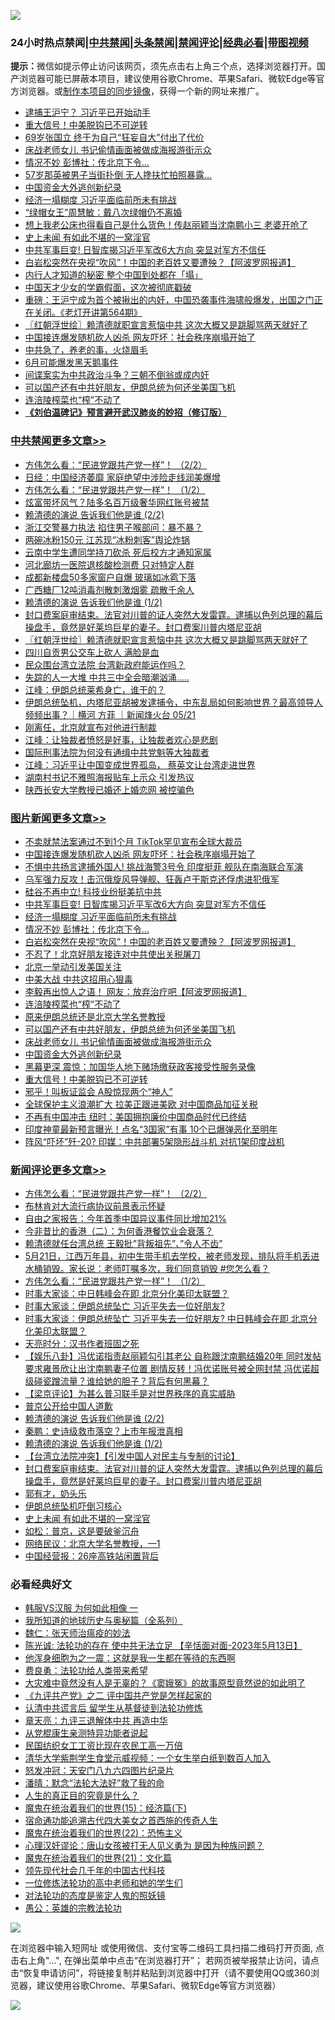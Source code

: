 ![](https://raw.githubusercontent.com/jsvpn/jsproxy/dev/64photo/fqnews-qr.jpg)

<div id="tt">
<h3>24小时热点禁闻|<a href="#%E4%B8%AD%E5%85%B1%E7%A6%81%E9%97%BB%E6%9B%B4%E5%A4%9A%E6%96%87%E7%AB%A0">中共禁闻</a>|<a href="#%E5%9B%BE%E7%89%87%E6%96%B0%E9%97%BB%E6%9B%B4%E5%A4%9A%E6%96%87%E7%AB%A0">头条禁闻</a>|<a href="#%E6%96%B0%E9%97%BB%E8%AF%84%E8%AE%BA%E6%9B%B4%E5%A4%9A%E6%96%87%E7%AB%A0">禁闻评论|<a href="#%E5%BF%85%E7%9C%8B%E7%BB%8F%E5%85%B8%E5%A5%BD%E6%96%87">经典必看</a>|<a href="https://9290254.xyz/3" target="_blank">带图视频</a></h3>
<div><b>提示：</b>微信如提示停止访问该网页，须先点击右上角三个点，选择浏览器打开。国产浏览器可能已屏蔽本项目，建议使用谷歌Chrome、苹果Safari、微软Edge等官方浏览器。或<a href="%E5%88%B6%E4%BD%9Cgit%E7%A6%81%E9%97%BB%E9%95%9C%E5%83%8F.md">制作本项目的同步镜像</a>，获得一个新的网址来推广。</div>
<ul>

<li><a href="/ccpdope/20240522/2039861.md">逮捕王沪宁？ 习近平已开始动手</a></li>
<li><a href="/topimagenews/20240522/2039737.md">重大信号！中美脱钩已不可逆转</a></li>
<li><a href="/yule/20240522/2039745.md">69岁张国立 终于为自己“狂妄自大”付出了代价</a></li>
<li><a href="/topimagenews/20240522/2039760.md">床战老师女儿 书记偷情画面被做成海报游街示众</a></li>
<li><a href="/topimagenews/20240522/2039931.md">情况不妙 彭博社：传北京下令…</a></li>
<li><a href="/yule/20240522/2039747.md">57岁那英被男子当街扑倒 无人搀扶忙拍照暴露…</a></li>
<li><a href="/topimagenews/20240522/2039759.md">中国资金大外逃创新纪录</a></li>
<li><a href="/topimagenews/20240522/2039932.md">经济一塌糊度 习近平面临前所未有挑战</a></li>
<li><a href="/yule/20240522/2039748.md">“绿帽女王”周慧敏：戴八次绿帽仍不离婚</a></li>
<li><a href="/cnnews/20240522/2039898.md">想上我老公床也得看自己是什么货色！传赵丽颖当沈南鹏小三 老婆开呛了</a></li>
<li><a href="/comments/20240522/2039848.md">史上未闻 有如此不堪的一窝淫官</a></li>
<li><a href="/topimagenews/20240522/2039973.md">中共军事巨变! 日智库揭习近平军改6大方向 突显对军方不信任</a></li>
<li><a href="/topimagenews/20240522/2039922.md">白岩松突然在央视“吹风”！中国的老百姓又要遭殃？【阿波罗网报道】</a></li>
<li><a href="/ccpdope/20240522/2040008.md">内行人才知道的秘密 整个中国到处都在「塌」</a></li>
<li><a href="/yule/20240522/2039764.md">中国天才少女的学霸假面，这次被彻底戳破</a></li>
<li><a href="/sohnews/20240522/2039900.md">重磅：王沪宁成为首个被揪出的内奸，中国恐袭事件海啸般爆发，出国之门正在关闭。《老灯开讲第564期》</a></li>
<li><a href="/cbnews/20240522/2039860.md">〖红朝浮世绘〗赖清德就职宣言惹恼中共 这次大概又是跳脚骂两天就好了</a></li>
<li><a href="/topimagenews/20240522/2040019.md">中国接连爆发随机砍人凶杀 网友吓坏：社会秩序崩塌开始了</a></li>
<li><a href="/cnnews/20240522/2039743.md">中共急了，养老的事，火烧眉毛</a></li>
<li><a href="/cnnews/20240522/2039996.md">6月可能爆发黑天鹅事件</a></li>
<li><a href="/baitai/20240522/2040003.md">间谍案实为中共政治斗争？三朝不倒翁或成内奸</a></li>
<li><a href="/topimagenews/20240522/2039761.md">可以国产还有中共好朋友，伊朗总统为何还坐美国飞机</a></li>
<li><a href="/topimagenews/20240522/2039856.md">连涪陵榨菜也“榨”不动了</a></li>
<li><b><a href="/comments/20200207/1272816.md" target="_blank">《刘伯温碑记》预言避开武汉肺炎的妙招（修订版）</a></b></li>
</ul>
</div>

<div class="catlist">
<h3><a href="/cbnews/" target="_blank">中共禁闻</a><span><a href="/cbnews/" target="_blank" rel="nofollow">更多文章>></a></span></h3>
<ul>
<li><a href="/comments/20240523/2040140.md" target="_blank">方伟怎么看：“民进党跟共产党一样”！ （2/2）</a></li>
<li><a href="/cbnews/20240523/2040114.md" target="_blank">日经：中国经济萎靡 家庭绝望中涉险走线润美爆增</a></li>
<li><a href="/comments/20240523/2040113.md" target="_blank">方伟怎么看：“民进党跟共产党一样”！ （1/2）</a></li>
<li><a href="/cbnews/20240522/2040037.md" target="_blank">炫富带坏风气？陆多名百万级奢华网红账号被禁</a></li>
<li><a href="/comments/20240522/2040000.md" target="_blank">赖清德的演说 告诉我们他是谁 (2/2)</a></li>
<li><a href="/cbnews/20240522/2039987.md" target="_blank">浙江交警暴力执法 掐住男子喉部问：暴不暴？</a></li>
<li><a href="/cbnews/20240522/2039985.md" target="_blank">两碗冰粉150元 江苏现“冰粉刺客”舆论炸锅</a></li>
<li><a href="/cbnews/20240522/2039984.md" target="_blank">云南中学生遭同学持刀砍杀 死后校方才通知家属</a></li>
<li><a href="/cbnews/20240522/2039983.md" target="_blank">河北廊坊一医院退核酸检测费 只对特定人群</a></li>
<li><a href="/cbnews/20240522/2039982.md" target="_blank">成都新楼盘50多家窗户自爆 玻璃如冰雹下落</a></li>
<li><a href="/cbnews/20240522/2039981.md" target="_blank">广西糖厂12吨消毒剂散刺激烟雾 疏散千余人</a></li>
<li><a href="/comments/20240522/2039966.md" target="_blank">赖清德的演说 告诉我们他是谁 (1/2)</a></li>
<li><a href="/comments/20240522/2039911.md" target="_blank">封口费案庭审结束。法官对川普的证人突然大发雷霆。逮捕以色列总理的幕后操盘手，竟然是好莱坞巨星的妻子。封口费案川普内塔尼亚胡</a></li>
<li><a href="/cbnews/20240522/2039860.md" target="_blank">〖红朝浮世绘〗赖清德就职宣言惹恼中共 这次大概又是跳脚骂两天就好了</a></li>
<li><a href="/cbnews/20240522/2039815.md" target="_blank">四川自贡男公交车上砍人 满脸是血</a></li>
<li><a href="/comments/20240522/2039812.md" target="_blank">民众围台湾立法院 台湾新政府能运作吗？</a></li>
<li><a href="/cbnews/20240522/2039798.md" target="_blank">失踪的人一大堆 中共三中全会暗潮汹涌…..</a></li>
<li><a href="/cbnews/20240522/2039784.md" target="_blank">江峰：伊朗总统莱希身亡，谁干的？</a></li>
<li><a href="/comments/20240522/2039766.md" target="_blank">伊朗总统坠机，内塔尼亚胡被发逮捕令，中东乱局如何影响世界？最高领导人频频出事？｜横河 方菲 ｜新闻烽火台 05/21</a></li>
<li><a href="/cbnews/20240522/2039762.md" target="_blank">刚离任，北京就宣布对他进行制裁</a></li>
<li><a href="/cbnews/20240522/2039753.md" target="_blank">江峰：让独裁者愤怒是好事，让独裁者欢心是悲剧</a></li>
<li><a href="/cbnews/20240522/2039738.md" target="_blank">国际刑事法院为何没有通缉中共党魁等大独裁者</a></li>
<li><a href="/cbnews/20240522/2039722.md" target="_blank">江峰：习近平让中国变成世界孤岛， 蔡英文让台湾走进世界</a></li>
<li><a href="/cbnews/20240521/2039652.md" target="_blank">湖南村书记不雅照海报贴车上示众 引发热议</a></li>
<li><a href="/cbnews/20240521/2039651.md" target="_blank">陕西长安大学教授已婚还上婚恋网 被控骗色</a></li>

</ul>
</div>
<div class="catlist">
<h3><a href="/topimagenews/" target="_blank">图片新闻</a><span><a href="/topimagenews/" target="_blank" rel="nofollow">更多文章>></a></span></h3>
<ul>
<li><a href="/topimagenews/20240523/2040092.md" target="_blank">不卖就禁法案通过不到1个月 TikTok罕见宣布全球大裁员</a></li>
<li><a href="/topimagenews/20240522/2040019.md" target="_blank">中国接连爆发随机砍人凶杀 网友吓坏：社会秩序崩塌开始了</a></li>
<li><a href="/topimagenews/20240522/2040018.md" target="_blank">不惧中共扬言逮捕外国人! 挑战海警3号令 印度挺菲 舰队在南海联合军演</a></li>
<li><a href="/topimagenews/20240522/2040017.md" target="_blank">乌军强力反攻！击沉俄旋风导弹舰、狂轰卢干斯克还俘虏进犯俄军</a></li>
<li><a href="/topimagenews/20240522/2039980.md" target="_blank">硅谷不再中立! 科技业纷挺美抗中共</a></li>
<li><a href="/topimagenews/20240522/2039973.md" target="_blank">中共军事巨变! 日智库揭习近平军改6大方向 突显对军方不信任</a></li>
<li><a href="/topimagenews/20240522/2039932.md" target="_blank">经济一塌糊度 习近平面临前所未有挑战</a></li>
<li><a href="/topimagenews/20240522/2039931.md" target="_blank">情况不妙 彭博社：传北京下令…</a></li>
<li><a href="/topimagenews/20240522/2039922.md" target="_blank">白岩松突然在央视“吹风”！中国的老百姓又要遭殃？【阿波罗网报道】</a></li>
<li><a href="/topimagenews/20240522/2039886.md" target="_blank">不忍了！北京好朋友接连对中共使出关税屠刀</a></li>
<li><a href="/topimagenews/20240522/2039885.md" target="_blank">北京一举动引发美国关注</a></li>
<li><a href="/topimagenews/20240522/2039884.md" target="_blank">中美大战 中共这招用心狠毒</a></li>
<li><a href="/topimagenews/20240522/2039862.md" target="_blank">李毅再出惊人之语！ 网友：放弃治疗吧【阿波罗网报道】</a></li>
<li><a href="/topimagenews/20240522/2039856.md" target="_blank">连涪陵榨菜也“榨”不动了</a></li>
<li><a href="/topimagenews/20240522/2039786.md" target="_blank">原来伊朗总统还是北京大学名誉教授</a></li>
<li><a href="/topimagenews/20240522/2039761.md" target="_blank">可以国产还有中共好朋友，伊朗总统为何还坐美国飞机</a></li>
<li><a href="/topimagenews/20240522/2039760.md" target="_blank">床战老师女儿 书记偷情画面被做成海报游街示众</a></li>
<li><a href="/topimagenews/20240522/2039759.md" target="_blank">中国资金大外逃创新纪录</a></li>
<li><a href="/topimagenews/20240522/2039758.md" target="_blank">黑幕更深 震惊：加国华人地下赌场缴获政客接受性服务录像</a></li>
<li><a href="/topimagenews/20240522/2039737.md" target="_blank">重大信号！中美脱钩已不可逆转</a></li>
<li><a href="/topimagenews/20240522/2039731.md" target="_blank">邪乎！叫板证监会 A股惊现两个“神人”</a></li>
<li><a href="/topimagenews/20240521/2039650.md" target="_blank">全球保护主义浪潮扩大 拉美正跟进美欧 对中国商品加征关税</a></li>
<li><a href="/topimagenews/20240521/2039615.md" target="_blank">不再有中国冲击 纽时：美国拥抱廉价中国商品时代已终结</a></li>
<li><a href="/topimagenews/20240521/2039597.md" target="_blank">印度神童最新预言曝光！点名“3国家”有事 10个已爆弹恶化至明年</a></li>
<li><a href="/topimagenews/20240521/2039596.md" target="_blank">阵风“吓坏”歼-20? 印媒：中共部署5架隐形战斗机 对抗1架印度战机</a></li>

</ul>
</div>
<div class="catlist">
<h3><a href="/comments/" target="_blank">新闻评论</a><span><a href="/comments/" target="_blank" rel="nofollow">更多文章>></a></span></h3>
<ul>
<li><a href="/comments/20240523/2040140.md" target="_blank">方伟怎么看：“民进党跟共产党一样”！ （2/2）</a></li>
<li><a href="/comments/20240523/2040139.md" target="_blank">布林肯对大流行病协议前景表示怀疑</a></li>
<li><a href="/comments/20240523/2040138.md" target="_blank">自由之家报告：今年首季中国异议事件同比增加21%</a></li>
<li><a href="/comments/20240523/2040137.md" target="_blank">今非昔比的香港（二）：为何香港餐饮业会衰落？</a></li>
<li><a href="/comments/20240523/2040135.md" target="_blank">赖清德就任台湾总统 王毅批&#8221;背叛祖先&#8221;、&#8221;令人不齿&#8221;</a></li>
<li><a href="/comments/20240523/2040121.md" target="_blank">5月21日，江西万年县，初中生带手机去学校，被老师发现，排队将手机丢进水桶销毁。家长说：老师叮嘱多次，我们同意销毁 #您怎么看？</a></li>
<li><a href="/comments/20240523/2040113.md" target="_blank">方伟怎么看：“民进党跟共产党一样”！ （1/2）</a></li>
<li><a href="/comments/20240522/2040071.md" target="_blank">时事大家谈：中日韩峰会在即 北京分化美印太联盟？</a></li>
<li><a href="/comments/20240522/2040070.md" target="_blank">时事大家谈：伊朗总统坠亡 习近平失去一位好朋友?</a></li>
<li><a href="/comments/20240522/2040069.md" target="_blank">时事大家谈：伊朗总统坠亡 习近平失去一位好朋友? 中日韩峰会在即 北京分化美印太联盟？</a></li>
<li><a href="/comments/20240522/2040060.md" target="_blank">天亮时分：汉书作者班固之死</a></li>
<li><a href="/comments/20240522/2040046.md" target="_blank">【娱乐八卦】冯优诺指责赵丽颖勾引其老公 自称跟沈南鹏结婚20年 同时发帖要求雍景欣让出沈南鹏妻子位置 剧情反转！冯优诺账号被全网封禁 冯优诺超级碰瓷蹭流量？谁给她的胆子？背后有何黑幕？</a></li>
<li><a href="/comments/20240522/2040029.md" target="_blank">【梁京评论】为甚么普习联手是对世界秩序的真实威胁</a></li>
<li><a href="/comments/20240522/2040015.md" target="_blank">普京公开给中国人道歉</a></li>
<li><a href="/comments/20240522/2040000.md" target="_blank">赖清德的演说 告诉我们他是谁 (2/2)</a></li>
<li><a href="/comments/20240522/2039993.md" target="_blank">秦鹏：史诗级救市落空？上市年报泄真相</a></li>
<li><a href="/comments/20240522/2039966.md" target="_blank">赖清德的演说 告诉我们他是谁 (1/2)</a></li>
<li><a href="/comments/20240522/2039949.md" target="_blank">【台湾立法院冲突】【引发中国人对民主与专制的讨论】</a></li>
<li><a href="/comments/20240522/2039911.md" target="_blank">封口费案庭审结束。法官对川普的证人突然大发雷霆。逮捕以色列总理的幕后操盘手，竟然是好莱坞巨星的妻子。封口费案川普内塔尼亚胡</a></li>
<li><a href="/comments/20240522/2039872.md" target="_blank">郭有才，奶头乐</a></li>
<li><a href="/comments/20240522/2039857.md" target="_blank">伊朗总统坠机吓倒习核心</a></li>
<li><a href="/comments/20240522/2039848.md" target="_blank">史上未闻 有如此不堪的一窝淫官</a></li>
<li><a href="/comments/20240522/2039847.md" target="_blank">如松：普京，这是要破釜沉舟</a></li>
<li><a href="/comments/20240522/2039846.md" target="_blank">网络民议：北京大学名誉教授，—1</a></li>
<li><a href="/comments/20240522/2039845.md" target="_blank">中国经营报：26座高铁站闲置背后</a></li>

</ul>
</div>

<div class="catlist">
<h3>必看经典好文</h3>
<ul>
<li><a href="/bannedvideo/20220228/1697982.md" target="_blank">韩服VS汉服 为何如此相像 一</a></li>
<li><a href="/comments/20220601/1740278.md" target="_blank">我所知道的地球历史与奥秘篇（全系列）</a></li>
<li><a href="/comments/20200224/1282494.md" target="_blank">魏仁：张天师治瘟疫的妙法</a></li>
<li><a href="/comments/20230513/1884082.md" target="_blank">陈光诚: 法轮功的存在 使中共无法立足 【辛恬面对面-2023年5月13日】</a></li>
<li><a href="/topimagenews/20210219/1489990.md" target="_blank">他浑身细胞为之一震：这就是我一生都在等待的东西啊</a></li>
<li><a href="/comments/20220522/1736045.md" target="_blank">费良勇：法轮功给人类带来希望</a></li>
<li><a href="/lifebaike/20210511/1544066.md" target="_blank">大灾难中竟然没有人是无辜的？《窦娥冤》的故事原型竟然说的如此明了</a></li>
<li><a href="/bookonline/20131116/201055.md" target="_blank">《九评共产党》之二 评中国共产党是怎样起家的</a></li>
<li><a href="/cbnews/20210723/1592176.md" target="_blank">认清中共谎言后 留学生从基督徒到法轮功修炼</a></li>
<li><a href="/comments/20131119/1029445.md" target="_blank">章天亮：九评三退解体中共 再造中华</a></li>
<li><a href="/comments/20210720/1516768.md" target="_blank">从党棍康生亲测特异功能者说起</a></li>
<li><a href="/lifebaike/20200515/1328783.md" target="_blank">民国纺织女工工资比现在农民工高一万倍</a></li>
<li><a href="/comments/20221213/1822868.md" target="_blank">清华大学紫荆学生食堂示威视频：一个女生举白纸到数百人加入</a></li>
<li><a href="/comments/20200604/783200.md" target="_blank">怒发冲冠：天安门八九六四图片纪录片</a></li>
<li><a href="/comments/20210312/1502968.md" target="_blank">潘晴：默念“法轮大法好”救了我的命</a></li>
<li><a href="/comments/20220717/1759493.md" target="_blank">人生的真正目的究竟是什么？</a></li>
<li><a href="/topimagenews/20180610/955499.md" target="_blank">魔鬼在统治着我们的世界(15)：经济篇(下)</a></li>
<li><a href="/comments/20220105/1674810.md" target="_blank">宿命通功能追溯古代四大美女之首西施的传奇人生</a></li>
<li><a href="/comments/20180804/981524.md" target="_blank">魔鬼在统治着我们的世界(22)：恐怖主义</a></li>
<li><a href="/comments/20220614/1745276.md" target="_blank">心理汉奸谬论：唐山女孩被打无人见义勇为 是因为种族问题？</a></li>
<li><a href="/comments/20180802/980476.md" target="_blank">魔鬼在统治着我们的世界(21)：文化篇</a></li>
<li><a href="/comments/20220329/1711799.md" target="_blank">领先现代社会几千年的中国古代科技</a></li>
<li><a href="/cbnews/20200702/1354550.md" target="_blank">一位修炼法轮功的高中老师和她的学生们</a></li>
<li><a href="/comments/20240320/2015219.md" target="_blank">对法轮功的态度是鉴定人鬼的照妖镜</a></li>
<li><a href="/comments/20200313/1292991.md" target="_blank">愚公：英雄的宗教法轮功</a></li>

</ul>
</div>

![](https://raw.githubusercontent.com/jsvpn/jsproxy/dev/64photo/fqnews-qr.jpg)

在浏览器中输入短网址 或使用微信、支付宝等二维码工具扫描二维码打开页面, 点击右上角"...", 在弹出菜单中点击“在浏览器打开”； 若网页被举报禁止访问，请点击“恢复申请访问”，将链接复制并粘贴到浏览器中打开（请不要使用QQ或360浏览器，建议使用谷歌Chrome、苹果Safari、微软Edge等官方浏览器）

![](https://raw.githubusercontent.com/jsvpn/jsproxy/dev/64photo/wx.jpg)